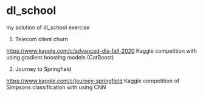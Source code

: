 # dl_school
my solution of dl_school exercise

1) Telecom client churn

  https://www.kaggle.com/c/advanced-dls-fall-2020
  Kaggle competition with using gradient boosting models (CatBoost)


2) Journey to Springfield  

  https://www.kaggle.com/c/journey-springfield
  Kaggle competition of Simpsons classification with using CNN
